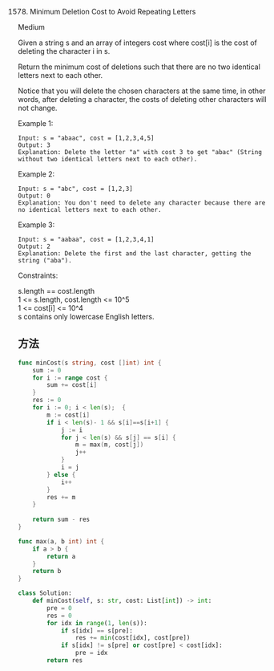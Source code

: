 1578. Minimum Deletion Cost to Avoid Repeating Letters


Medium


Given a string s and an array of integers cost where cost[i] is the cost of deleting the character i in s.

Return the minimum cost of deletions such that there are no two identical letters next to each other.

Notice that you will delete the chosen characters at the same time, in other words, after deleting a character, the costs of deleting other characters will not change.

 

Example 1:

```
Input: s = "abaac", cost = [1,2,3,4,5]
Output: 3
Explanation: Delete the letter "a" with cost 3 to get "abac" (String without two identical letters next to each other).
```

Example 2:

```
Input: s = "abc", cost = [1,2,3]
Output: 0
Explanation: You don't need to delete any character because there are no identical letters next to each other.
```

Example 3:

```
Input: s = "aabaa", cost = [1,2,3,4,1]
Output: 2
Explanation: Delete the first and the last character, getting the string ("aba").
```

Constraints:

s.length == cost.length  
1 <= s.length, cost.length <= 10^5  
1 <= cost[i] <= 10^4  
s contains only lowercase English letters.


## 方法

```go
func minCost(s string, cost []int) int {
    sum := 0
    for i := range cost {
        sum += cost[i]
    }
    res := 0
    for i := 0; i < len(s);  {
        m := cost[i]
        if i < len(s)- 1 && s[i]==s[i+1] {
            j := i
            for j < len(s) && s[j] == s[i] {
                m = max(m, cost[j])
                j++
            }
            i = j
        } else {
            i++
        }
        res += m
    }
    
    return sum - res
}

func max(a, b int) int {
    if a > b {
        return a
    }
    return b
}

```


```python
class Solution:
    def minCost(self, s: str, cost: List[int]) -> int:
        pre = 0
        res = 0
        for idx in range(1, len(s)):
            if s[idx] == s[pre]:
                res += min(cost[idx], cost[pre])
            if s[idx] != s[pre] or cost[pre] < cost[idx]:
                pre = idx
        return res
```